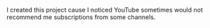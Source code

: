 I created this project cause I noticed YouTube sometimes would not recommend me subscriptions from some channels.
